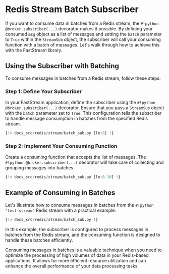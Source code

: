 # Redis Stream Batch Subscriber

If you want to consume data in batches from a Redis stream, the `#!python @broker.subscriber(...)` decorator makes it possible. By defining your consumed `msg` object as a list of messages and setting the `batch` parameter to `True` within the `StreamSub` object, the subscriber will call your consuming function with a batch of messages. Let's walk through how to achieve this with the FastStream library.

## Using the Subscriber with Batching

To consume messages in batches from a Redis stream, follow these steps:

### Step 1: Define Your Subscriber

In your FastStream application, define the subscriber using the `#!python @broker.subscriber(...)` decorator. Ensure that you pass a `StreamSub` object with the `batch` parameter set to `True`. This configuration tells the subscriber to handle message consumption in batches from the specified Redis stream.

```python linenums="1"
{!> docs_src/redis/stream/batch_sub.py [ln:8] !}
```

### Step 2: Implement Your Consuming Function

Create a consuming function that accepts the list of messages. The `#!python @broker.subscriber(...)` decorator will take care of collecting and grouping messages into batches.

```python linenums="1"
{!> docs_src/redis/stream/batch_sub.py [ln:8-10] !}
```

## Example of Consuming in Batches

Let's illustrate how to consume messages in batches from the `#!python "test-stream"` Redis stream with a practical example:

```python linenums="1"
{!> docs_src/redis/stream/batch_sub.py !}
```

In this example, the subscriber is configured to process messages in batches from the Redis stream, and the consuming function is designed to handle these batches efficiently.

Consuming messages in batches is a valuable technique when you need to optimize the processing of high volumes of data in your Redis-based applications. It allows for more efficient resource utilization and can enhance the overall performance of your data processing tasks.
